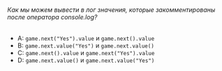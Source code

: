 ###### Как мы можем вывести в лог значения, которые закомментированы после оператора console.log?

-   A: `game.next("Yes").value` и `game.next().value`
-   B: `game.next.value("Yes")` и `game.next.value()`
-   C: `game.next().value` и `game.next("Yes").value`
-   D: `game.next.value()` и `game.next.value("Yes")`

